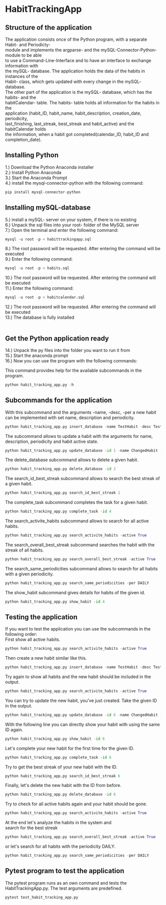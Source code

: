 # HabitTrackingApp

## Structure of the application
The application consists once of the Python program, with a separate Habit- and Periodicty-</br>
module and implements the argparse- and the mySQL-Connector-Python- module to be able</br>
to use a Command-Line-Interface and to have an interface to exchange information with</br>
the mySQL- database. The application holds the data of the habits in instances of the</br>
Habit- class, which gets updated with every change in the mySQL- database. </br>
The other part of the application is the mySQL- database, which has the habits- and the</br>
habitCalendar- table. The habits- table holds all information for the habits in the</br>
application (habit_ID, habit_name, habit_description, creation_date, periodicity,</br> 
last_finishing, last_streak, best_streak and habit_active) and the habitCalendar holds</br>
the information, when a habit got completed(calendar_ID, habit_ID and completion_date).

## Installing Python
1.) Download the Python Anaconda installer </br>
2.) Install Python Anaconda </br>
3.) Start the Anaconda Prompt </br>
4.) install the mysql-connector-python with the following command:
```python
pip install mysql-connector-python
``` 
## Installing mySQL-database
5.) install a mySQL- server on your system, if there is no existing </br>
6.) Unpack the sql files into your root- folder of the MySQL server </br>
7.) Open the terminal and enter the following command:
```python
mysql -u root -p < habittrackingapp.sql
``` 
8.) The root password will be requested. After entering the command will be executed </br>
9.) Enter the following command:
```python
mysql -u root -p < habits.sql
```
10.) The root password will be requested. After entering the command will be executed </br>
11.) Enter the following command:
```python
mysql -u root -p < habitcalendar.sql
``` 
12.) The root password will be requested. After entering the command will be executed </br>
13.) The database is fully installed </br></br>
## Get the Python application ready
14.) Unpack the py files into the folder you want to run it from </br>
15.) Start the anaconda prompt </br>
16.) Now you can use the program with the following commands:

This command provides help for the available subcommands in the program.
```python
python habit_tracking_app.py -h
```
## Subcommands for the application
With this subcommand and the arguments -name, -desc, -per a new habit can be implemented with
set name, description and periodicity.
```python
python habit_tracking_app.py insert_database -name TestHabit -desc Testing -per WEEKLY
```

The subcommand allows to update a habit with the arguments for name, description, periodicity and habit active state.
```python
python habit_tracking_app.py update_database -id 1 -name ChangedHabit -desc Changed -per DAILY -active True
```

The delete_database subcommand allows to delete a given habit.
```python
python habit_tracking_app.py delete_database -id 2
```

The search_id_best_streak subcommand allows to search the best streak of a given habit.
```python
python habit_tracking_app.py search_id_best_streak 1
```

The complete_task subcommand completes the task for a given habit.
```python
python habit_tracking_app.py complete_task -id 4
```

The search_activite_habits subcommand allows to search for all active habits.
```python
python habit_tracking_app.py search_activite_habits -active True
```

The search_overall_best_streak subcommand searches the habit with the streak of all habits.
```python
python habit_tracking_app.py search_overall_best_streak -active True
```

The search_same_periodicities subcommand allows to search for all habits with a given periodicity.
```python
python habit_tracking_app.py search_same_periodicities -per DAILY
```

The show_habit subcommand gives details for habits of the given id.
```python
python habit_tracking_app.py show_habit -id 4
```
## Testing the application 
If you want to test the application you can use the subcommands in the following order: </br>
First show all active habits.
```python
python habit_tracking_app.py search_activite_habits -active True
```
Then create a new habit similar like this.
```python
python habit_tracking_app.py insert_database -name TestHabit -desc Testing -per WEEKLY
```
Try again to show all habits and the new habit should be included in the output.
```python
python habit_tracking_app.py search_activite_habits -active True
```
You can try to update the new habit, you've just created. Take the given ID in the output.
```python
python habit_tracking_app.py update_database -id 6 -name ChangedHabit -desc Changed -per DAILY -active True
```
With the following line you can directly show your habit with using the same ID again.
```python
python habit_tracking_app.py show_habit -id 6
```
Let's complete your new habit for the first time for the given ID.
```python
python habit_tracking_app.py complete_task -id 6
```
Try to get the best streak of your new habit with the ID.
```python
python habit_tracking_app.py search_id_best_streak 6
```
Finally, let's delete the new habit with the ID from before.
```python
python habit_tracking_app.py delete_database -id 6
```
Try to check for all active habits again and your habit should be gone.
```python
python habit_tracking_app.py search_activite_habits -active True
```
At the end let's analyze the habits in the system and </br>
search for the best streak
```python
python habit_tracking_app.py search_overall_best_streak -active True
```
or let's search for all habits with the periodicity DAILY.
```python
python habit_tracking_app.py search_same_periodicities -per DAILY
```

## Pytest program to test the application
The pytest program runs as an own command and tests the HabitTrackingApp.py. The test arguments are predefined.
```python
pytest test_habit_tracking_app.py
```


